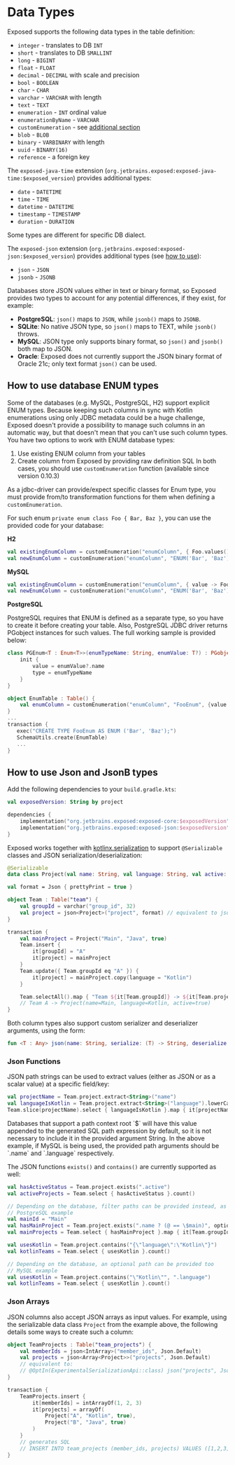 # Data Types

Exposed supports the following data types in the table definition:
* `integer` - translates to DB `INT`
* `short` - translates to DB `SMALLINT`
* `long` - `BIGINT`
* `float` - `FLOAT`
* `decimal` - `DECIMAL` with scale and precision
* `bool` - `BOOLEAN`
* `char` - `CHAR`
* `varchar` - `VARCHAR` with length
* `text` - `TEXT`
* `enumeration` - `INT` ordinal value
* `enumerationByName` - `VARCHAR`
* `customEnumeration` - see [additional section](#how-to-use-database-enum-types)
* `blob` - `BLOB`
* `binary` - `VARBINARY` with length
* `uuid` - `BINARY(16)`
* `reference` - a foreign key

The `exposed-java-time` extension (`org.jetbrains.exposed:exposed-java-time:$exposed_version`) provides additional types:

* `date` - `DATETIME`
* `time` - `TIME`
* `datetime` - `DATETIME`
* `timestamp` - `TIMESTAMP`
* `duration` - `DURATION`

<note>
Some types are different for specific DB dialect.
</note>

The `exposed-json` extension (`org.jetbrains.exposed:exposed-json:$exposed_version`) provides additional types 
(see [how to use](#how-to-use-json-and-jsonb-types)):

* `json` - `JSON`
* `jsonb` - `JSONB`

<note>
Databases store JSON values either in text or binary format, so Exposed provides two types to account for any potential 
differences, if they exist, for example:

- **PostgreSQL**: `json()` maps to `JSON`, while `jsonb()` maps to `JSONB`.
- **SQLite**: No native JSON type, so `json()` maps to TEXT, while `jsonb()` throws.
- **MySQL**: JSON type only supports binary format, so `json()` and `jsonb()` both map to JSON.
- **Oracle**: Exposed does not currently support the JSON binary format of Oracle 21c; only text format `json()` can be used.
</note>

## How to use database ENUM types
Some of the databases (e.g. MySQL, PostgreSQL, H2) support explicit ENUM types. Because keeping such columns in sync with 
Kotlin enumerations using only JDBC metadata could be a huge challenge, Exposed doesn't provide a possibility to manage 
such columns in an automatic way, but that doesn't mean that you can't use such column types.
You have two options to work with ENUM database types:
1. Use existing ENUM column from your tables
2. Create column from Exposed by providing raw definition SQL
   In both cases, you should use `customEnumeration` function (available since version 0.10.3)

As a jdbc-driver can provide/expect specific classes for Enum type, you must provide from/to transformation functions for 
them when defining a `customEnumeration`.

For such enum `private enum class Foo { Bar, Baz }`, you can use the provided code for your database:

**H2**
```Kotlin
val existingEnumColumn = customEnumeration("enumColumn", { Foo.values()[it as Int] }, { it.name })
val newEnumColumn = customEnumeration("enumColumn", "ENUM('Bar', 'Baz')", { Foo.values()[it as Int] }, { it.name })
```

**MySQL**
```Kotlin
val existingEnumColumn = customEnumeration("enumColumn", { value -> Foo.valueOf(value as String) }, { it.name })
val newEnumColumn = customEnumeration("enumColumn", "ENUM('Bar', 'Baz')", { value -> Foo.valueOf(value as String) }, { it.name })
```

**PostgreSQL**

PostgreSQL requires that ENUM is defined as a separate type, so you have to create it before creating your table. 
Also, PostgreSQL JDBC driver returns PGobject instances for such values. The full working sample is provided below:
```Kotlin
class PGEnum<T : Enum<T>>(enumTypeName: String, enumValue: T?) : PGobject() {
    init {
        value = enumValue?.name
        type = enumTypeName
    }
}

object EnumTable : Table() {
    val enumColumn = customEnumeration("enumColumn", "FooEnum", {value -> Foo.valueOf(value as String)}, { PGEnum("FooEnum", it) }
}
...
transaction {
   exec("CREATE TYPE FooEnum AS ENUM ('Bar', 'Baz');")
   SchemaUtils.create(EnumTable)
   ...
}
```

## How to use Json and JsonB types

Add the following dependencies to your `build.gradle.kts`:
```kotlin
val exposedVersion: String by project

dependencies {
    implementation("org.jetbrains.exposed:exposed-core:$exposedVersion")
    implementation("org.jetbrains.exposed:exposed-json:$exposedVersion")
}
```

Exposed works together with [kotlinx.serialization](https://github.com/Kotlin/kotlinx.serialization) to support 
`@Serializable` classes and JSON serialization/deserialization:
```kotlin
@Serializable
data class Project(val name: String, val language: String, val active: Boolean)

val format = Json { prettyPrint = true }

object Team : Table("team") {
    val groupId = varchar("group_id", 32)
    val project = json<Project>("project", format) // equivalent to json("project", format, Project.serializer())
}

transaction {
    val mainProject = Project("Main", "Java", true)
    Team.insert {
        it[groupId] = "A"
        it[project] = mainProject
    }
    Team.update({ Team.groupId eq "A" }) {
        it[project] = mainProject.copy(language = "Kotlin")
    }

    Team.selectAll().map { "Team ${it[Team.groupId]} -> ${it[Team.project]}" }.forEach { println(it) }
    // Team A -> Project(name=Main, language=Kotlin, active=true)
}
```

Both column types also support custom serializer and deserializer arguments, using the form:
```kotlin
fun <T : Any> json(name: String, serialize: (T) -> String, deserialize: (String) -> T): Column<T>
```

### Json Functions

JSON path strings can be used to extract values (either as JSON or as a scalar value) at a specific field/key:
```kotlin
val projectName = Team.project.extract<String>("name")
val languageIsKotlin = Team.project.extract<String>("language").lowerCase() eq "kotlin"
Team.slice(projectName).select { languageIsKotlin }.map { it[projectName] }
```

<note>
Databases that support a path context root `$` will have this value appended to the generated SQL path expression 
by default, so it is not necessary to include it in the provided argument String. In the above example, if MySQL is being 
used, the provided path arguments should be `.name` and `.language` respectively.
</note>

The JSON functions `exists()` and `contains()` are currently supported as well:
```kotlin
val hasActiveStatus = Team.project.exists(".active")
val activeProjects = Team.select { hasActiveStatus }.count()

// Depending on the database, filter paths can be provided instead, as well as optional arguments
// PostgreSQL example
val mainId = "Main"
val hasMainProject = Team.project.exists(".name ? (@ == \$main)", optional = "{\"main\":\"$mainId\"}")
val mainProjects = Team.select { hasMainProject }.map { it[Team.groupId] }

val usesKotlin = Team.project.contains("{\"language\":\"Kotlin\"}")
val kotlinTeams = Team.select { usesKotlin }.count()

// Depending on the database, an optional path can be provided too
// MySQL example
val usesKotlin = Team.project.contains("\"Kotlin\"", ".language")
val kotlinTeams = Team.select { usesKotlin }.count()
```

### Json Arrays

JSON columns also accept JSON arrays as input values. For example, using the serializable data class `Project` from the 
example above, the following details some ways to create such a column:

```kotlin
object TeamProjects : Table("team_projects") {
    val memberIds = json<IntArray>("member_ids", Json.Default)
    val projects = json<Array<Project>>("projects", Json.Default)
    // equivalent to:
    // @OptIn(ExperimentalSerializationApi::class) json("projects", Json.Default, ArraySerializer(Project.serializer()))
}

transaction {
    TeamProjects.insert {
        it[memberIds] = intArrayOf(1, 2, 3)
        it[projects] = arrayOf(
            Project("A", "Kotlin", true),
            Project("B", "Java", true)
        )
    }
    // generates SQL
    // INSERT INTO team_projects (member_ids, projects) VALUES ([1,2,3], [{"name":"A","language":"Kotlin","active":true},{"name":"B","language":"Java","active":true}])
}
```

